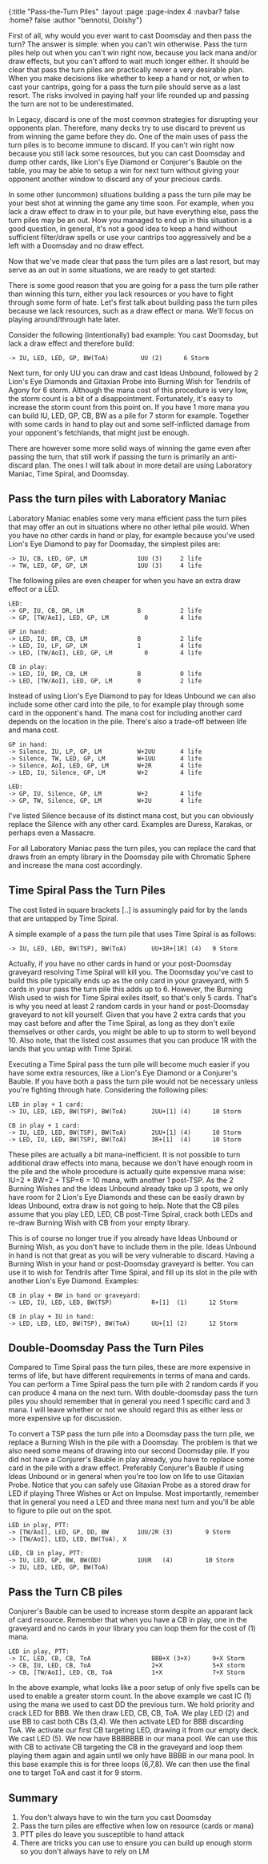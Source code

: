 {:title "Pass-the-Turn Piles"
 :layout :page
 :page-index 4
 :navbar? false
 :home? false
 :author "bennotsi, Doishy"}

First of all, why would you ever want to cast Doomsday and then pass the 
turn? The answer is simple: when you can't win otherwise. Pass the turn 
piles help out when you can't win right now, because you lack mana 
and/or draw effects, but you can't afford to wait much longer either. It 
should be clear that pass the turn piles are practically never a very 
desirable plan. When you make decisions like whether to keep a hand or 
not, or when to cast your cantrips, going for a pass the turn pile 
should serve as a last resort. The risks involved in paying half your 
life rounded up and passing the turn are not to be underestimated.

In Legacy, discard is one of the most common strategies for disrupting 
your opponents plan. Therefore, many decks try to use discard to prevent 
us from winning the game before they do. One of the main uses of pass 
the turn piles is to become immune to discard. If you can't win right 
now because you still lack some resources, but you can cast Doomsday and 
dump other cards, like Lion's Eye Diamond or Conjurer's Bauble on 
the table, you may be able to setup a win for next turn without giving 
your opponent another window to discard any of your precious cards.

In some other (uncommon) situations building a pass the turn pile may be 
your best shot at winning the game any time soon. For example, when you 
lack a draw effect to draw in to your pile, but have everything else, 
pass the turn piles may be an out. How you managed to end up in this 
situation is a good question, in general, it's not a good idea to keep a 
hand without sufficient filter/draw spells or use your cantrips too 
aggressively and be a left with a Doomsday and no draw effect.

Now that we've made clear that pass the turn piles are a last 
resort, but may serve as an out in some situations, we are ready 
to get started:

There is some good reason that you are going for a pass the turn pile 
rather than winning this turn, either you lack resources or you have to 
fight through some form of hate. Let's first talk about building pass 
the turn piles because we lack resources, such as a draw effect or mana. 
We'll focus on playing around/through hate later.

Consider the following (intentionally) bad example: You cast 
Doomsday, but lack a draw effect and therefore build:
```
-> IU, LED, LED, GP, BW(ToA)         UU (2)      6 Storm
```
Next turn, for only UU you can draw and cast Ideas Unbound, followed 
by 2 Lion's Eye Diamonds and Gitaxian Probe into Burning Wish for 
Tendrils of Agony for 6 storm. Although the mana cost of this 
procedure is very low, the storm count is a bit of a disappointment. 
Fortunately, it's easy to increase the storm count from this point 
on. If you have 1 more mana you can build IU, LED, GP, CB, BW as a 
pile for 7 storm for example. Together with some cards in hand to 
play out and some self-inflicted damage from your opponent's 
fetchlands, that might just be enough.

There are however some more solid ways of winning the game even after 
passing the turn, that still work if passing the turn is primarily an 
anti-discard plan. The ones I will talk about in more detail are 
using Laboratory Maniac, Time Spiral, and Doomsday.

## Pass the turn piles with Laboratory Maniac

Laboratory Maniac enables some very mana efficient pass the turn piles 
that may offer an out in situations where no other lethal pile would. 
When you have no other cards in hand or play, for example because you've 
used Lion's Eye Diamond to pay for Doomsday, the simplest piles are:
```
-> IU, CB, LED, GP, LM              1UU (3)     2 life
-> TW, LED, GP, GP, LM              1UU (3)     4 life
```

The following piles are even cheaper for when you have an extra draw
effect or a LED.

```
LED:
-> GP, IU, CB, DR, LM               B           2 life
-> GP, [TW/AoI], LED, GP, LM          0         4 life

GP in hand:
-> LED, IU, DR, CB, LM              B           2 life
-> LED, IU, LP, GP, LM              1           4 life
-> LED, [TW/AoI], LED, GP, LM         0         4 life

CB in play:
-> LED, IU, DR, CB, LM              B           0 life
-> LED, [TW/AoI], LED, GP, LM       0           2 life
```

Instead of using Lion's Eye Diamond to pay for Ideas Unbound we can also 
include some other card into the pile, to for example play through some 
card in the opponent's hand. The mana cost for including another card 
depends on the location in the pile. There's also a trade-off between 
life and mana cost.

```
GP in hand:
-> Silence, IU, LP, GP, LM          W+2UU       4 life
-> Silence, TW, LED, GP, LM         W+1UU       4 life
-> Silence, AoI, LED, GP, LM        W+2R        4 life
-> LED, IU, Silence, GP, LM         W+2         4 life

LED:
-> GP, IU, Silence, GP, LM          W+2         4 life
-> GP, TW, Silence, GP, LM          W+2U        4 life
```
I've listed Silence because of its distinct mana cost, but you can 
obviously replace the Silence with any other card. Examples are Duress, 
Karakas, or perhaps even a Massacre.

For all Laboratory Maniac pass the turn piles, you can replace the 
card that draws from an empty library in the Doomsday pile with 
Chromatic Sphere and increase the mana cost accordingly.

## Time Spiral Pass the Turn Piles

The cost listed in square brackets [..] is assumingly paid for by the 
lands that are untapped by Time Spiral.

A simple example of a pass the turn pile that uses Time Spiral is as follows:

```
-> IU, LED, LED, BW(TSP), BW(ToA)       UU+1R+[1R] (4)   9 Storm
```

Actually, if you have no other cards in hand or your post-Doomsday 
graveyard resolving Time Spiral will kill you. The Doomsday you've cast 
to build this pile typically ends up as the only card in your graveyard, 
with 5 cards in your pass the turn pile this adds up to 6. However, the 
Burning Wish used to wish for Time Spiral exiles itself, so that's only 
5 cards. That's is why you need at least 2 random cards in your hand or 
post-Doomsday graveyard to not kill yourself. Given that you have 2 
extra cards that you may cast before and after the Time Spiral, as long 
as they don't exile themselves or other cards, you might be able to up 
to storm to well beyond 10. Also note, that the listed cost assumes that 
you can produce 1R with the lands that you untap with Time Spiral.

Executing a Time Spiral pass the turn pile will become much easier if 
you have some extra resources, like a Lion's Eye Diamond or a
Conjurer's Bauble. If you have both a pass the turn pile would not be
necessary unless you're fighting through hate. Considering the following
piles:

```
LED in play + 1 card:
-> IU, LED, LED, BW(TSP), BW(ToA)       2UU+[1] (4)      10 Storm

CB in play + 1 card:
-> IU, LED, LED, BW(TSP), BW(ToA)       2UU+[1] (4)      10 Storm
-> LED, IU, LED, BW(TSP), BW(ToA)       3R+[1]  (4)      10 Storm
```

These piles are actually a bit mana-inefficient. It is not possible to 
turn additional draw effects into mana, because we don't have enough 
room in the pile and the whole procedure is actually quite expensive 
mana wise: IU=2 + BW=2 + TSP=6 = 10 mana, with another 1 post-TSP. As 
the 2 Burning Wishes and the Ideas Unbound already take up 3 spots, we 
only have room for 2 Lion's Eye Diamonds and these can be easily drawn 
by Ideas Unbound, extra draw is not going to help. Note that the CB 
piles assume that you play LED, LED, CB post-Time Spiral, crack both 
LEDs and re-draw Burning Wish with CB from your empty library.

This is of course no longer true if you already have Ideas Unbound or 
Burning Wish, as you don't have to include them in the pile. Ideas 
Unbound in hand is not that great as you will be very vulnerable to 
discard. Having a Burning Wish in your hand or post-Doomsday graveyard 
is better. You can use it to wish for Tendrils after Time Spiral, and 
fill up its slot in the pile with another Lion's Eye Diamond. Examples:

```
CB in play + BW in hand or graveyard:
-> LED, IU, LED, LED, BW(TSP)           R+[1]  (1)      12 Storm

CB in play + IU in hand:
-> LED, LED, LED, BW(TSP), BW(ToA)      UU+[1] (2)      12 Storm
```

## Double-Doomsday Pass the Turn Piles

Compared to Time Spiral pass the turn piles, these are more expensive in 
terms of life, but have different requirements in terms of mana and 
cards. You can perform a Time Spiral pass the turn pile with 2 random 
cards if you can produce 4 mana on the next turn. With double-doomsday 
pass the turn piles you should remember that in general you need 1 
specific card and 3 mana. I will leave whether or not we should regard 
this as either less or more expensive up for discussion.

To convert a TSP pass the turn pile into a Doomsday pass the turn pile, 
we replace a Burning Wish in the pile with a Doomsday. The problem is 
that we also need some means of drawing into our second Doomsday pile. 
If you did not have a Conjurer's Bauble in play already, you have to 
replace some card in the pile with a draw effect. Preferably Conjurer's 
Bauble if using Ideas Unbound or in general when you're too low on life 
to use Gitaxian Probe. Notice that you can safely use Gitaxian Probe as a
stored draw for LED if playing Three Wishes or Act on Impulse.
Most importantly, remember that in general you need a LED and three 
mana next turn and you'll be able to figure to pile out on the spot.

```
LED in play, PTT:
-> [TW/AoI], LED, GP, DD, BW        1UU/2R (3)         9 Storm
-> [TW/AoI], LED, LED, BW(ToA), X

LED, CB in play, PTT:
-> IU, LED, GP, BW, BW(DD)          1UUR   (4)         10 Storm
-> IU, LED, LED, GP, BW(ToA)
```

## Pass the Turn CB piles

Conjurer's Bauble can be used to increase storm
despite an apparant lack of card resource. Remember that
when you have a CB in play, one in the graveyard and no cards in your
library you can loop them for the cost of (1) mana.  

```
LED in play, PTT:
-> IC, LED, CB, CB, ToA                 BBB+X (3+X)      9+X Storm
-> CB, IU, LED, CB, ToA                 2+X              5+X storm
-> CB, [TW/AoI], LED, CB, ToA           1+X              7+X Storm
```

In the above example, what looks like a poor setup of only five spells
can be used to enable a greater storm count. In the above example we cast
IC (1) using the mana we used to cast DD the previous turn. We hold priority and
crack LED for BBB. We then draw LED, CB, CB, ToA. We play LED (2) and use BB
to cast both CBs (3,4). We then activate LED for BBB discarding ToA. We activate
our first CB targeting LED, drawing it from our empty deck. We cast LED (5). 
We now have BBBBBBB in our mana pool. We can use this with CB to activate 
CB targeting the CB in the graveyard and loop them playing them again and again
until we only have BBBB in our mana pool. In this base example this is for three 
loops (6,7,8). We can then use the final one to target ToA and cast it for 9 storm.


## Summary   

1. You don't always have to win the turn you cast Doomsday   
2. Pass the turn piles are effective when low on resource (cards or mana)   
3. PTT piles do leave you susceptible to hand attack    
4. There are tricks you can use to ensure you can build up enough storm so you don't always have to rely on LM    
